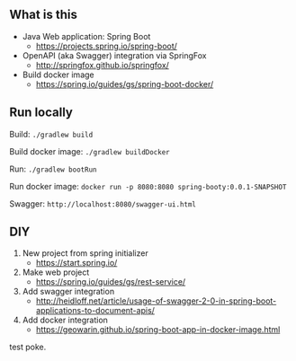 ## What is this

* Java Web application: Spring Boot
  * https://projects.spring.io/spring-boot/
* OpenAPI (aka Swagger) integration via SpringFox
  * http://springfox.github.io/springfox/
* Build docker image
  * https://spring.io/guides/gs/spring-boot-docker/

## Run locally

Build: `./gradlew build`

Build docker image: `./gradlew buildDocker`

Run: `./gradlew bootRun`

Run docker image: `docker run -p 8080:8080 spring-booty:0.0.1-SNAPSHOT`

Swagger: `http://localhost:8080/swagger-ui.html`

## DIY

1. New project from spring initializer 
    * https://start.spring.io/
2. Make web project 
    * https://spring.io/guides/gs/rest-service/
3. Add swagger integration
    * http://heidloff.net/article/usage-of-swagger-2-0-in-spring-boot-applications-to-document-apis/
4. Add docker integration
    * https://geowarin.github.io/spring-boot-app-in-docker-image.html

test poke.
